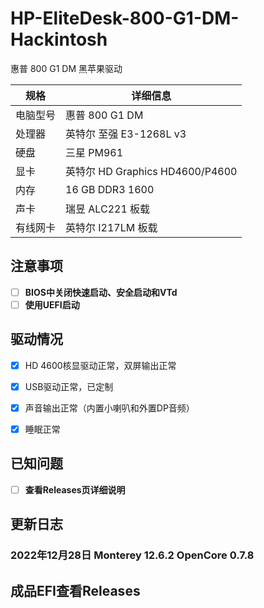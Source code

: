 # HP-EliteDesk-800-G1-DM-Hackintosh
惠普 800 G1 DM 黑苹果驱动

| 规格     | 详细信息                                     |
| -------- | -------------------------------------------- |
| 电脑型号 | 惠普 800 G1 DM                           |
| 处理器   | 英特尔 至强 E3-1268L v3                         |
| 硬盘     | 三星 PM961        |
| 显卡     | 英特尔 HD Graphics HD4600/P4600             |
| 内存     | 16 GB DDR3 1600                                 |
| 声卡     | 瑞昱 ALC221 板载                              |
| 有线网卡 | 英特尔 I217LM 板载                             |


## 注意事项
- [ ] **BIOS中关闭快速启动、安全启动和VTd**
- [ ] **使用UEFI启动**

## 驱动情况
- [x] HD 4600核显驱动正常，双屏输出正常
- [x] USB驱动正常，已定制
- [x] 声音输出正常（内置小喇叭和外置DP音频）
- [x] 睡眠正常


## 已知问题
- [ ] **查看Releases页详细说明**

## 更新日志

### 2022年12月28日 Monterey 12.6.2 OpenCore 0.7.8

## 成品EFI查看Releases
